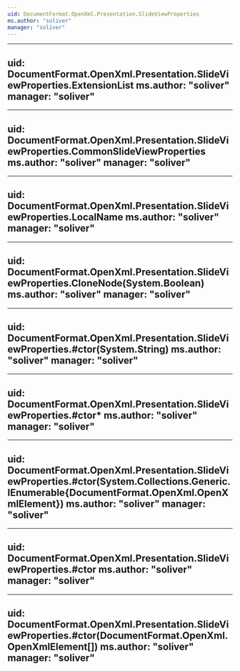 ```yaml
---
uid: DocumentFormat.OpenXml.Presentation.SlideViewProperties
ms.author: "soliver"
manager: "soliver"
---
```


---
uid: DocumentFormat.OpenXml.Presentation.SlideViewProperties.ExtensionList
ms.author: "soliver"
manager: "soliver"
---

---
uid: DocumentFormat.OpenXml.Presentation.SlideViewProperties.CommonSlideViewProperties
ms.author: "soliver"
manager: "soliver"
---

---
uid: DocumentFormat.OpenXml.Presentation.SlideViewProperties.LocalName
ms.author: "soliver"
manager: "soliver"
---

---
uid: DocumentFormat.OpenXml.Presentation.SlideViewProperties.CloneNode(System.Boolean)
ms.author: "soliver"
manager: "soliver"
---

---
uid: DocumentFormat.OpenXml.Presentation.SlideViewProperties.#ctor(System.String)
ms.author: "soliver"
manager: "soliver"
---

---
uid: DocumentFormat.OpenXml.Presentation.SlideViewProperties.#ctor*
ms.author: "soliver"
manager: "soliver"
---

---
uid: DocumentFormat.OpenXml.Presentation.SlideViewProperties.#ctor(System.Collections.Generic.IEnumerable{DocumentFormat.OpenXml.OpenXmlElement})
ms.author: "soliver"
manager: "soliver"
---

---
uid: DocumentFormat.OpenXml.Presentation.SlideViewProperties.#ctor
ms.author: "soliver"
manager: "soliver"
---

---
uid: DocumentFormat.OpenXml.Presentation.SlideViewProperties.#ctor(DocumentFormat.OpenXml.OpenXmlElement[])
ms.author: "soliver"
manager: "soliver"
---
